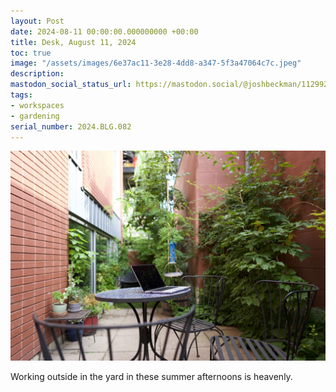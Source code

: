 ```yaml
---
layout: Post
date: 2024-08-11 00:00:00.000000000 +00:00
title: Desk, August 11, 2024
toc: true
image: "/assets/images/6e37ac11-3e28-4dd8-a347-5f3a47064c7c.jpeg"
description:
mastodon_social_status_url: https://mastodon.social/@joshbeckman/112992776439217044
tags:
- workspaces
- gardening
serial_number: 2024.BLG.082
---
```

![L1080177](/assets/images/6e37ac11-3e28-4dd8-a347-5f3a47064c7c.jpeg)

Working outside in the yard in these summer afternoons is heavenly.
